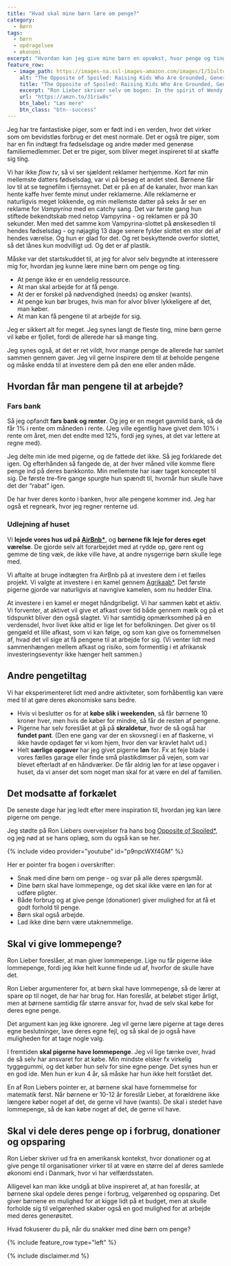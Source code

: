 ```yaml
---
title: "Hvad skal mine børn lære om penge?"
category:
  - Børn
tags:
  - børn
  - opdragelsee
  - økonomi
excerpt: "Hvordan kan jeg give mine børn en opvækst, hvor penge og ting giver frihed for dem?"
feature_row:
  - image_path: https://images-na.ssl-images-amazon.com/images/I/51ultoit2OL._SX330_BO1,204,203,200_.jpg
    alt: "The Opposite of Spoiled: Raising Kids Who Are Grounded, Generous, and Smart About Money"
    title: "The Opposite of Spoiled: Raising Kids Who Are Grounded, Generous, and Smart About Money"
    excerpt: "Ron Lieber skriver selv om bogen: In the spirit of Wendy Mogel’s The Blessing of a Skinned Knee and Po Bronson and Ashley Merryman’s Nurture Shock, New York Times “Your Money” columnist Ron Lieber delivers a taboo-shattering manifesto that explains how talking openly to children about money can help parents raise modest, patient, grounded young adults who are financially wise beyond their years."
    url: "https://amzn.to/31riw8s"
    btn_label: "Læs mere"
    btn_class: "btn--success"
---
```


Jeg har tre fantastiske piger, som er født ind i en verden, hvor det virker som om bevidstløs forbrug er det mest normale. Det er også tre piger, som har en fin indtægt fra fødselsdage og andre møder med generøse familiemedlemmer. Det er tre piger, som bliver meget inspireret til at skaffe sig ting.

Vi har ikke _flow tv_, så vi ser sjældent reklamer herhjemme. Kort før min mellemste datters fødselsdag, var vi på besøg et andet sted. Børnene får lov til at se tegnefilm i fjernsynet. Det er på en af de kanaler, hvor man kan hente kaffe hver femte minut under reklamerne. Alle reklamerne er naturligvis meget lokkende, og min mellemste datter på seks år ser en reklame for _Vampyrina_ med en catchy sang. Det var første gang hun stiftede bekendtskab med netop Vampyrina - og reklamen er på 30 sekunder. Men med det samme kom Vampyrina-slottet på ønskesedlen til hendes fødselsdag - og nøjagtig 13 dage senere fylder slottet en stor del af hendes værelse. Og hun er glad for det. Og ret beskyttende overfor slottet, så det lånes kun modvilligt ud. Og det er af plastik. 

Måske var det startskuddet til, at jeg for alvor selv begyndte at interessere mig for, hvordan jeg kunne lære mine børn om penge og ting.  

- At penge ikke er en uendelig ressource.
- At man skal arbejde for at få penge.
- At der er forskel på nødvendighed (needs) og ønsker (wants).
- At penge kun bør bruges, hvis man for alvor bliver lykkeligere af det, man køber.
- At man kan få pengene til at arbejde for sig.

Jeg er sikkert alt for meget. Jeg synes langt de fleste ting, mine børn gerne vil købe er fjollet, fordi de allerede har så mange ting. 

Jeg synes også, at det er ret vildt, hvor mange penge de allerede har samlet sammen gennem gaver. Jeg vil gerne inspirere dem til at beholde pengene og måske endda til at investere dem på den ene eller anden måde.

## Hvordan får man pengene til at arbejde?

### Fars bank

Så jeg opfandt **fars bank og renter**. Og jeg er en meget gavmild bank, så de får 1% i rente om måneden i rente. (Jeg ville egentlig have givet dem 10% i rente om året, men det endte med 12%, fordi jeg synes, at det var lettere at regne med).

Jeg delte min ide med pigerne, og de fattede det ikke. Så jeg forklarede det igen. Og efterhånden så fangede de, at der hver måned ville komme flere penge ind på deres bankkonto. Min mellemste har især taget konceptet til sig. De første tre-fire gange spurgte hun spændt til, hvornår hun skulle have det der “rabat” igen.

De har hver deres konto i banken, hvor alle pengene kommer ind. Jeg har også et regneark, hvor jeg regner renterne ud.

### Udlejning af huset

Vi **lejede vores hus ud på [AirBnb\*](/go/airbnb/)**, og **børnene fik leje for deres eget værelse**. De gjorde selv alt forarbejdet med at rydde op, gøre rent og gemme de ting væk, de ikke ville have, at andre nysgerrige børn skulle lege med.

Vi aftalte at bruge indtægten fra AirBnb på at investere dem i et fælles projekt. Vi valgte at investere i en kamel gennem [Agrikaab\*](/go/agrikaab/). Det første pigerne gjorde var naturligvis at navngive kamelen, som nu hedder Elna.

At investere i en kamel er meget håndgribeligt. Vi har sammen købt et aktiv. Vi forventer, at aktivet vil give et afkast over tid både gennem mælk og på et tidspunkt bliver den også slagtet. Vi har samtidig opmærksomhed på en verdensdel, hvor livet ikke altid er lige let for befolkningen. Det giver os til gengæld et lille afkast, som vi kan følge, og som kan give os fornemmelsen af, hvad det vil sige at få pengene til at arbejde for sig. (Vi venter lidt med sammenhængen mellem afkast og risiko, som formentlig i et afrikansk investeringseventyr ikke hænger helt sammen.)

## Andre pengetiltag

Vi har eksperimenteret lidt med andre aktiviteter, som forhåbentlig kan være med til at gøre deres økonomiske sans bedre.

- Hvis vi beslutter os for at **købe slik i weekenden**, så får børnene 10 kroner hver, men hvis de køber for mindre, så får de resten af pengene.
- Pigerne har selv foreslået at gå på **skraldetur**, hvor de så også har **fundet pant**. (Den ene gang var der en skovsnegl i en af flaskerne, vi ikke havde opdaget før vi kom hjem, hvor den var kravlet halvt ud.)
- Helt **særlige opgaver** har jeg givet pigerne **løn** for. Fx at feje blade i vores fælles garage eller finde små plastikdimser på vejen, som var blevet efterladt af en håndværker. De får aldrig løn for at løse opgaver i huset, da vi anser det som noget man skal for at være en del af familien.

## Det modsatte af forkælet

De seneste dage har jeg ledt efter mere inspiration til, hvordan jeg kan lære pigerne om penge.

Jeg stødte på Ron Liebers overvejelser fra hans bog [Opposite of Spoiled\*](https://amzn.to/31riw8s), og jeg nød at se hans oplæg, som du også kan se her. 

{% include video provider="youtube" id="p9npcWXf4GM" %}

Her er pointer fra bogen i overskrifter:

- Snak med dine børn om penge - og svar på alle deres spørgsmål.
- Dine børn skal have lommepenge, og det skal ikke være en løn for at udføre pligter.
- Både forbrug og at give penge (donationer) giver mulighed for at få et godt forhold til penge.
- Børn skal også arbejde.
- Lad ikke dine børn være utaknemmelige.

## Skal vi give lommepenge?

Ron Lieber foreslåer, at man giver lommepenge. Lige nu får pigerne ikke lommepenge, fordi jeg ikke helt kunne finde ud af, hvorfor de skulle have det. 

Ron Lieber argumenterer for, at børn skal have lommepenge, så de lærer at spare op til noget, de har har brug for. Han foreslår, at beløbet stiger årligt, men at børnene samtidig får større ansvar for, hvad de selv skal købe for deres egne penge.

Det argument kan jeg ikke ignorere. Jeg vil gerne lære pigerne at tage deres egne beslutninger, lave deres egne fejl, og så skal de jo også have muligheden for at tage nogle valg.

I fremtiden **skal pigerne have lommepenge**. Jeg vil lige tænke over, hvad de så selv har ansvaret for at købe. Min mindste elsker fx virkelig tyggegummi, og det køber hun selv for sine egne penge. Det synes hun er en god ide. Men hun er kun 4 år, så måske har hun ikke helt forstået det.

En af Ron Liebers pointer er, at børnene skal have fornemmelse for matematik først. Når børnene er 10-12 år foreslår Lieber, at forældrene ikke længere køber noget af det, de gerne vil have (wants). De skal i stedet have lommepenge, så de kan købe noget af det, de gerne vil have.

## Skal vi dele deres penge op i forbrug, donationer og opsparing

Ron Lieber skriver ud fra en amerikansk kontekst, hvor donationer og at give penge til organisationer virker til at være en større del af deres samlede økonomi end i Danmark, hvor vi har velfærdsstaten.

Alligevel kan man ikke undgå at blive inspireret af, at han foreslår, at børnene skal opdele deres penge i forbrug, velgørenhed og opsparing. Det giver børnene en mulighed for at kigge lidt på et budget, men at skulle forholde sig til velgørenhed skaber også en god mulighed for at arbejde med deres generøsitet.

Hvad fokuserer du på, når du snakker med dine børn om penge?

{% include feature_row type="left" %}

{% include disclaimer.md %}
